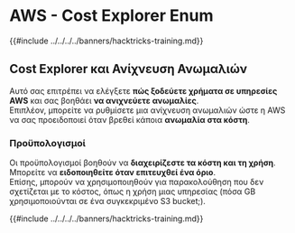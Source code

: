 # AWS - Cost Explorer Enum

{{#include ../../../../banners/hacktricks-training.md}}

## Cost Explorer και Ανίχνευση Ανωμαλιών

Αυτό σας επιτρέπει να ελέγξετε **πώς ξοδεύετε χρήματα σε υπηρεσίες AWS** και σας βοηθάει **να ανιχνεύετε ανωμαλίες**.\
Επιπλέον, μπορείτε να ρυθμίσετε μια ανίχνευση ανωμαλιών ώστε η AWS να σας προειδοποιεί όταν βρεθεί κάποια **ανωμαλία στα κόστη**.

### Προϋπολογισμοί

Οι προϋπολογισμοί βοηθούν να **διαχειρίζεστε τα κόστη και τη χρήση**. Μπορείτε να **ειδοποιηθείτε όταν επιτευχθεί ένα όριο**.\
Επίσης, μπορούν να χρησιμοποιηθούν για παρακολούθηση που δεν σχετίζεται με το κόστος, όπως η χρήση μιας υπηρεσίας (πόσα GB χρησιμοποιούνται σε ένα συγκεκριμένο S3 bucket;).

{{#include ../../../../banners/hacktricks-training.md}}
